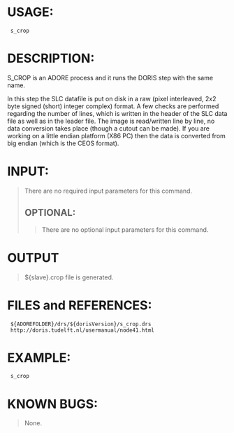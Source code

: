 # USAGE: #
```
 s_crop
```
# DESCRIPTION: #
S\_CROP is an ADORE process and it runs the DORIS step with the same name.

In this step the SLC datafile is put on disk in a raw (pixel interleaved, 2x2 byte signed (short) integer complex) format. A few checks are performed regarding the number of lines, which is written in the header of the SLC data file as well as in the leader file. The image is read/written line by line, no data conversion takes place (though a cutout can be made). If you are working on a little endian platform (X86 PC) then the data is converted from big endian (which is the CEOS format).
# INPUT: #
> There are no required input parameters for this command.
> ## OPTIONAL: ##
> > There are no optional input parameters for this command.
# OUTPUT #

> ${slave}.crop file is generated.
# FILES and REFERENCES: #
```
 ${ADOREFOLDER}/drs/${dorisVersion}/s_crop.drs
 http://doris.tudelft.nl/usermanual/node41.html
```
# EXAMPLE: #
```
 s_crop
```
# KNOWN BUGS: #
> None.